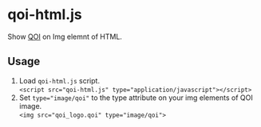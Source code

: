# qoi-html.js

Show [QOI](https://qoiformat.org/) on Img elemnt of HTML.

## Usage

1. Load `qoi-html.js` script.  
```<script src="qoi-html.js" type="application/javascript"></script>```
2. Set `type="image/qoi"` to the type attribute on your img elements of QOI image.  
```<img src="qoi_logo.qoi" type="image/qoi">```

